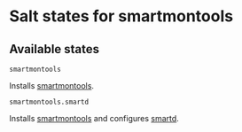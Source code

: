 # Salt states for smartmontools

## Available states

`smartmontools`

Installs [smartmontools](https://www.smartmontools.org/).

`smartmontools.smartd`

Installs [smartmontools](https://www.smartmontools.org/) and configures [smartd](https://www.smartmontools.org/browser/trunk/smartmontools/smartd.8.in).
